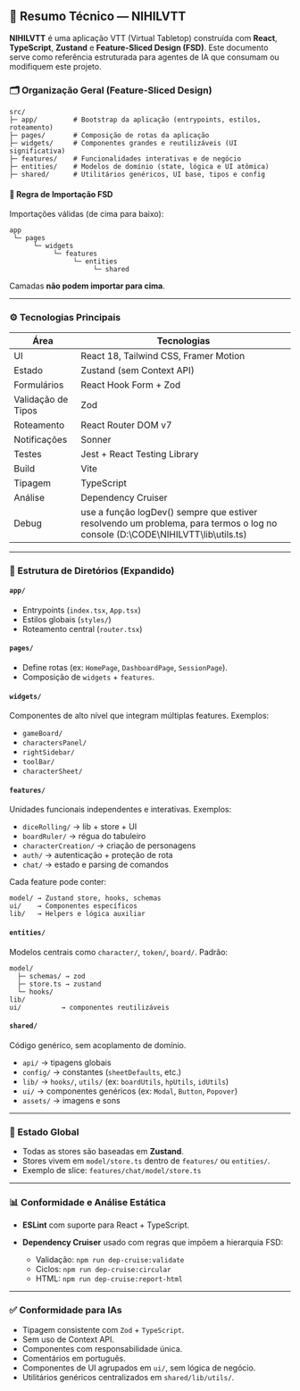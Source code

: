 ## 🧠 Resumo Técnico — NIHILVTT

**NIHILVTT** é uma aplicação VTT (Virtual Tabletop) construída com **React**, **TypeScript**, **Zustand** e **Feature-Sliced Design (FSD)**. Este documento serve como referência estruturada para agentes de IA que consumam ou modifiquem este projeto.

### 🗂️ Organização Geral (Feature-Sliced Design)

```
src/
├─ app/         # Bootstrap da aplicação (entrypoints, estilos, roteamento)
├─ pages/       # Composição de rotas da aplicação
├─ widgets/     # Componentes grandes e reutilizáveis (UI significativa)
├─ features/    # Funcionalidades interativas e de negócio
├─ entities/    # Modelos de domínio (state, lógica e UI atômica)
├─ shared/      # Utilitários genéricos, UI base, tipos e config
```

#### 🧩 Regra de Importação FSD

Importações válidas (de cima para baixo):

```
app
 └─ pages
      └─ widgets
           └─ features
                └─ entities
                     └─ shared
```

Camadas **não podem importar para cima**.

---

### ⚙️ Tecnologias Principais

| Área               | Tecnologias                                                                                                                   |
| ------------------ | ----------------------------------------------------------------------------------------------------------------------------- |
| UI                 | React 18, Tailwind CSS, Framer Motion                                                                                         |
| Estado             | Zustand (sem Context API)                                                                                                     |
| Formulários        | React Hook Form + Zod                                                                                                         |
| Validação de Tipos | Zod                                                                                                                           |
| Roteamento         | React Router DOM v7                                                                                                           |
| Notificações       | Sonner                                                                                                                        |
| Testes             | Jest + React Testing Library                                                                                                  |
| Build              | Vite                                                                                                                          |
| Tipagem            | TypeScript                                                                                                                    |
| Análise            | Dependency Cruiser                                                                                                            |
| Debug              | use a função logDev() sempre que estiver resolvendo um problema, para termos o log no console (D:\CODE\NIHILVTT\lib\utils.ts) |

---

### 🧱 Estrutura de Diretórios (Expandido)

#### `app/`

- Entrypoints (`index.tsx`, `App.tsx`)
- Estilos globais (`styles/`)
- Roteamento central (`router.tsx`)

#### `pages/`

- Define rotas (ex: `HomePage`, `DashboardPage`, `SessionPage`).
- Composição de `widgets` + `features`.

#### `widgets/`

Componentes de alto nível que integram múltiplas features. Exemplos:

- `gameBoard/`
- `charactersPanel/`
- `rightSidebar/`
- `toolBar/`
- `characterSheet/`

#### `features/`

Unidades funcionais independentes e interativas. Exemplos:

- `diceRolling/` → lib + store + UI
- `boardRuler/` → régua do tabuleiro
- `characterCreation/` → criação de personagens
- `auth/` → autenticação + proteção de rota
- `chat/` → estado e parsing de comandos

Cada feature pode conter:

```
model/ → Zustand store, hooks, schemas
ui/    → Componentes específicos
lib/   → Helpers e lógica auxiliar
```

#### `entities/`

Modelos centrais como `character/`, `token/`, `board/`. Padrão:

```
model/
  ├─ schemas/ → zod
  ├─ store.ts → zustand
  └─ hooks/
lib/
ui/          → componentes reutilizáveis
```

#### `shared/`

Código genérico, sem acoplamento de domínio.

- `api/` → tipagens globais
- `config/` → constantes (`sheetDefaults`, etc.)
- `lib/` → `hooks/`, `utils/` (ex: `boardUtils`, `hpUtils`, `idUtils`)
- `ui/` → componentes genéricos (ex: `Modal`, `Button`, `Popover`)
- `assets/` → imagens e sons

---

### 🧢 Estado Global

- Todas as stores são baseadas em **Zustand**.
- Stores vivem em `model/store.ts` dentro de `features/` ou `entities/`.
- Exemplo de slice: `features/chat/model/store.ts`

---

### 📊 Conformidade e Análise Estática

- **ESLint** com suporte para React + TypeScript.
- **Dependency Cruiser** usado com regras que impõem a hierarquia FSD:

  - Validação: `npm run dep-cruise:validate`
  - Ciclos: `npm run dep-cruise:circular`
  - HTML: `npm run dep-cruise:report-html`

---

### ✅ Conformidade para IAs

- Tipagem consistente com `Zod` + `TypeScript`.
- Sem uso de Context API.
- Componentes com responsabilidade única.
- Comentários em português.
- Componentes de UI agrupados em `ui/`, sem lógica de negócio.
- Utilitários genéricos centralizados em `shared/lib/utils/`.
